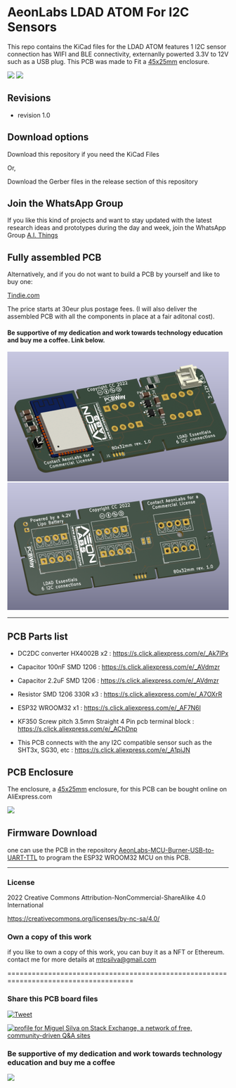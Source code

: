 # AeonLabs LDAD ATOM For I2C Sensors
This repo contains the KiCad files for the LDAD ATOM features 1 I2C sensor connection has WIFI and BLE connectivity, externanlly powerted 3.3V to 12V such as a USB plug.
This PCB was made to Fit a [45x25mm](https://s.click.aliexpress.com/e/_A5Elob) enclosure.

![](https://views.whatilearened.today/views/github/aeonSolutions/AeonLabs_LDAD_ATOM_For_I2C_Sensors.svg)
![](https://img.shields.io/github/downloads/aeonSolutions/AeonLabs-LDAD-ATOM-For-I2C-Sensors/total?style=for-the-badge)

## Revisions
- revision 1.0
  
## Download options
Download this repository if you need the KiCad Files

Or,

Download the Gerber files in the release section of this repository

## Join the WhatsApp Group
If you like this kind of projects and want to stay updated with the latest research ideas and prototypes during the day and week, join the WhatsApp Group
[A.I. Things](https://chat.whatsapp.com/FkNC7u83kuy2QRA5sqjBVg)

## Fully assembled PCB
Alternatively, and if you do not want to build a PCB by yourself and like to buy one:

[Tindie.com](https://www.tindie.com/products/aeonlabs)

The price starts at 30eur plus postage fees.
(I will also deliver the assembled PCB with all the components in place at a fair aditonal cost).

#### Be supportive of my dedication and work towards technology education and buy me a coffee. Link below.

![](https://github.com/aeonSolutions/AeonLabs-LDAD-Essentials-For-I2C-Sensors/blob/main/designs/pcb_front.png)
![](https://github.com/aeonSolutions/AeonLabs-LDAD-Essentials-For-I2C-Sensors/blob/main/designs/pcb_back.png)

________________________________________________________________________________________________________________

## PCB Parts list
- DC2DC converter HX4002B x2 : https://s.click.aliexpress.com/e/_Ak7IPx
- Capacitor 100nF SMD 1206 : https://s.click.aliexpress.com/e/_AVdmzr
- Capacitor 2.2uF SMD 1206 : https://s.click.aliexpress.com/e/_AVdmzr
- Resistor SMD 1206 330R x3 : https://s.click.aliexpress.com/e/_A7OXrR
- ESP32 WROOM32 x1 : https://s.click.aliexpress.com/e/_AF7N6l
- KF350 Screw pitch 3.5mm Straight 4 Pin pcb terminal block : https://s.click.aliexpress.com/e/_AChDnp

- This PCB connects with the any I2C compatible sensor such as the SHT3x, SG30, etc :  https://s.click.aliexpress.com/e/_A1piJN

## PCB Enclosure
The enclosure,  a [45x25mm](https://s.click.aliexpress.com/e/_A5Elob) enclosure, for this PCB can be bought online on AliExpress.com

![](https://github.com/aeonSolutions/AeonLabs-LDAD-Essentials-For-I2C-Sensors/blob/main/designs/enclosure.png)

## Firmware Download 
one can use the PCB in the repository [AeonLabs-MCU-Burner-USB-to-UART-TTL](https://github.com/aeonSolutions/AeonLabs-MCU-Burner-USB-to-UART-TTL) to program the ESP32 WROOM32 MCU on this PCB.

______________________________________________________________________________________________________________________________

### License
2022 Creative Commons Attribution-NonCommercial-ShareAlike 4.0 International

https://creativecommons.org/licenses/by-nc-sa/4.0/

### Own a copy of this work
if you like to own a copy of this work, you can buy it as a NFT or Ethereum. contact me for more details at mtpsilva@gmail.com

=====================================================================================
### Share this PCB board files
[![Tweet](https://img.shields.io/twitter/url/http/shields.io.svg?style=social)](https://twitter.com/intent/tweet?original_referer=https%3A%2F%2Fjitpack.io%2F&ref_src=twsrc%5Etfw&text=Version%201.0%20of%20AeonLabs-LDAD-ATOM-For-I2C-Sensors%20is%20now%20available%20on%20&tw_p=tweetbutton&url=http%3A%2F%2Fgithub.com%2FaeonSolutions%2FAeonLabs-LDAD-ATOM-For-I2C-Sensors)

<a href="https://stackexchange.com/users/18907312/miguel-silva"><img src="https://stackexchange.com/users/flair/18907312.png" width="208" height="58" alt="profile for Miguel Silva on Stack Exchange, a network of free, community-driven Q&amp;A sites" title="profile for Miguel Silva on Stack Exchange, a network of free, community-driven Q&amp;A sites" /></a>

### Be supportive of my dedication and work towards technology education and buy me a coffee

[<img src="https://cdn.buymeacoffee.com/buttons/v2/default-yellow.png" data-canonical-src="https://cdn.buymeacoffee.com/buttons/v2/default-yellow.png" height="70" />](https://www.buymeacoffee.com/migueltomas)

